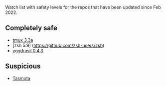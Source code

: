 Watch list with safety levels for the repos that have been updated since Feb 2022.

## Completely safe ##
* [tmux 3.3a](https://github.com/tmux/tmux)
* [zsh 5.9] (https://github.com/zsh-users/zsh)
* [yggdrasil 0.4.3](https://github.com/yggdrasil-network/yggdrasil-go)

## Suspicious ##
* [Tasmota](https://github.com/arendst/Tasmota)

